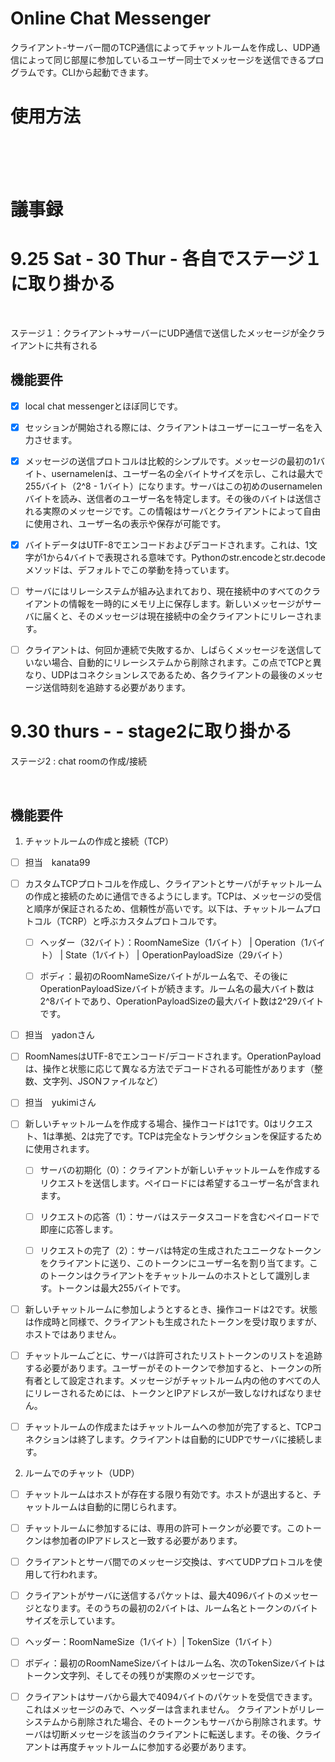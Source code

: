 # Online Chat Messenger
クライアント-サーバー間のTCP通信によってチャットルームを作成し、UDP通信によって同じ部屋に参加しているユーザー同士でメッセージを送信できるプログラムです。CLIから起動できます。

# 使用方法


<br />
<br />
<br />

# 議事録
# 9.25 Sat - 30 Thur - 各自でステージ１に取り掛かる
<br />

ステージ１：クライアント->サーバーにUDP通信で送信したメッセージが全クライアントに共有される
<br/>



## 機能要件

- [x]  local chat messengerとほぼ同じです。 

- [x] セッションが開始される際には、クライアントはユーザーにユーザー名を入力させます。  

- [x] メッセージの送信プロトコルは比較的シンプルです。メッセージの最初の1バイト、usernamelenは、ユーザー名の全バイトサイズを示し、これは最大で255バイト（2^8 - 1バイト）になります。サーバはこの初めのusernamelenバイトを読み、送信者のユーザー名を特定します。その後のバイトは送信される実際のメッセージです。この情報はサーバとクライアントによって自由に使用され、ユーザー名の表示や保存が可能です。

- [x] バイトデータはUTF-8でエンコードおよびデコードされます。これは、1文字が1から4バイトで表現される意味です。Pythonのstr.encodeとstr.decodeメソッドは、デフォルトでこの挙動を持っています。 

- [ ] サーバにはリレーシステムが組み込まれており、現在接続中のすべてのクライアントの情報を一時的にメモリ上に保存します。新しいメッセージがサーバに届くと、そのメッセージは現在接続中の全クライアントにリレーされます。

- [ ] クライアントは、何回か連続で失敗するか、しばらくメッセージを送信していない場合、自動的にリレーシステムから削除されます。この点でTCPと異なり、UDPはコネクションレスであるため、各クライアントの最後のメッセージ送信時刻を追跡する必要があります。  


# 9.30 thurs - - stage2に取り掛かる


ステージ2 : chat roomの作成/接続

<br/>

## 機能要件


1. チャットルームの作成と接続（TCP）
   
- [ ] 担当　kanata99
- [ ] カスタムTCPプロトコルを作成し、クライアントとサーバがチャットルームの作成と接続のために通信できるようにします。TCPは、メッセージの受信と順序が保証されるため、信頼性が高いです。以下は、チャットルームプロトコル（TCRP）と呼ぶカスタムプロトコルです。

     - [ ] ヘッダー（32バイト）：RoomNameSize（1バイト） | Operation（1バイト） | State（1バイト） | OperationPayloadSize（29バイト）

     - [ ] ボディ：最初のRoomNameSizeバイトがルーム名で、その後にOperationPayloadSizeバイトが続きます。ルーム名の最大バイト数は2^8バイトであり、OperationPayloadSizeの最大バイト数は2^29バイトです。

- [ ] 担当　yadonさん
- [ ] RoomNamesはUTF-8でエンコード/デコードされます。OperationPayloadは、操作と状態に応じて異なる方法でデコードされる可能性があります（整数、文字列、JSONファイルなど）   

- [ ] 担当　yukimiさん
- [ ] 新しいチャットルームを作成する場合、操作コードは1です。0はリクエスト、1は準拠、2は完了です。TCPは完全なトランザクションを保証するために使用されます。

     - [ ] サーバの初期化（0）：クライアントが新しいチャットルームを作成するリクエストを送信します。ペイロードには希望するユーザー名が含まれます。

     - [ ] リクエストの応答（1）：サーバはステータスコードを含むペイロードで即座に応答します。

     - [ ] リクエストの完了（2）：サーバは特定の生成されたユニークなトークンをクライアントに送り、このトークンにユーザー名を割り当てます。このトークンはクライアントをチャットルームのホストとして識別します。トークンは最大255バイトです。


- [ ] 新しいチャットルームに参加しようとするとき、操作コードは2です。状態は作成時と同様で、クライアントも生成されたトークンを受け取りますが、ホストではありません。

- [ ] チャットルームごとに、サーバは許可されたリストトークンのリストを追跡する必要があります。ユーザーがそのトークンで参加すると、トークンの所有者として設定されます。メッセージがチャットルーム内の他のすべての人にリレーされるためには、トークンとIPアドレスが一致しなければなりません。

- [ ] チャットルームの作成またはチャットルームへの参加が完了すると、TCPコネクションは終了します。クライアントは自動的にUDPでサーバに接続します。

2. ルームでのチャット（UDP）

- [ ] チャットルームはホストが存在する限り有効です。ホストが退出すると、チャットルームは自動的に閉じられます。

- [ ] チャットルームに参加するには、専用の許可トークンが必要です。このトークンは参加者のIPアドレスと一致する必要があります。

- [ ] クライアントとサーバ間でのメッセージ交換は、すべてUDPプロトコルを使用して行われます。

- [ ] クライアントがサーバに送信するパケットは、最大4096バイトのメッセージとなります。そのうちの最初の2バイトは、ルーム名とトークンのバイトサイズを示しています。

- [ ] ヘッダー：RoomNameSize（1バイト）| TokenSize（1バイト）

- [ ] ボディ：最初のRoomNameSizeバイトはルーム名、次のTokenSizeバイトはトークン文字列、そしてその残りが実際のメッセージです。

- [ ] クライアントはサーバから最大で4094バイトのパケットを受信できます。これはメッセージのみで、ヘッダーは含まれません。
クライアントがリレーシステムから削除された場合、そのトークンもサーバから削除されます。サーバは切断メッセージを該当のクライアントに転送します。その後、クライアントは再度チャットルームに参加する必要があります。




